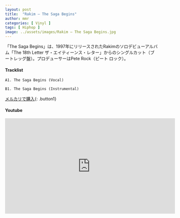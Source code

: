 ```yaml
---
layout: post
title:  "Rakim – The Saga Begins"
author: mmr
categories: [ Vinyl ]
tags: [ Hiphop ]
image: ../assets/images/Rakim – The Saga Begins.jpg
---
```


「The Saga Begins」は、1997年にリリースされたRakimのソロデビューアルバム「The 18th Letter ザ・エイティーンス・レター」からのシングルカット（ブートレッグ盤）。プロデューサーはPete Rock（ピート ロック）。

#### Tracklist
```md
A1. The Saga Begins (Vocal)

B1. The Saga Begins (Instrumental)
```

[メルカリで購入](https://jp.mercari.com/item/m33228716075?afid=6142608987){: .button1}

#### Youtube
<iframe width="560" height="315" src="https://www.youtube.com/embed/s6GV-Pv0saU?si=Gvh3I4aot9rhhgVA" title="YouTube video player" frameborder="0" allow="accelerometer; autoplay; clipboard-write; encrypted-media; gyroscope; picture-in-picture; web-share" referrerpolicy="strict-origin-when-cross-origin" allowfullscreen></iframe>